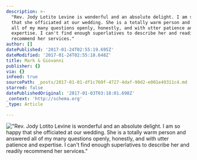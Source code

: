 ```yaml
---
description: >-
  "Rev. Jody Lotito Levine is wonderful and an absolute delight. I am so happy
  that she officiated at our wedding. She is a totally warm person and answered
  all of my many questions openly, honestly, and with utter patience and
  expertise. I can't find enough superlatives to describe her and readily
  recommend her services."
author: []
datePublished: '2017-01-24T02:55:19.695Z'
dateModified: '2017-01-24T02:55:18.648Z'
title: Mark & Giovanni
publisher: {}
via: {}
inFeed: true
sourcePath: _posts/2017-01-01-df1c760f-4727-4daf-90d2-e001e49311c4.md
starred: false
datePublishedOriginal: '2017-01-03T03:18:01.698Z'
_context: 'http://schema.org'
_type: Article

---
```

!["Rev. Jody Lotito Levine is wonderful and an absolute delight. I am so happy that she officiated at our wedding. She is a totally warm person and answered all of my many questions openly, honestly, and with utter patience and expertise. I can't find enough superlatives to describe her and readily recommend her services."](https://the-grid-user-content.s3-us-west-2.amazonaws.com/ab5b2b95-7c55-433b-b4e7-aa62d582c6c6.jpg)